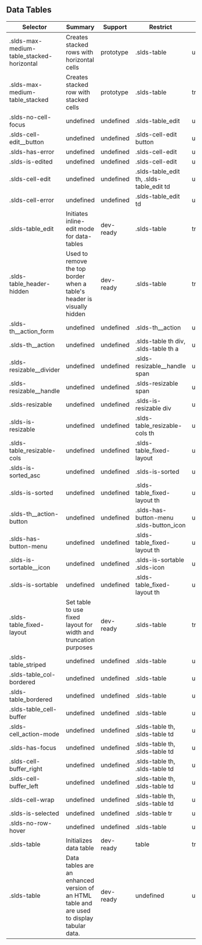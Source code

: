 

## Data Tables

| Selector | Summary | Support | Restrict | Variant |
|-------|-------|-------|-------|-------|
| .slds-max-medium-table_stacked-horizontal | Creates stacked rows with horizontal cells | prototype | .slds-table | undefined |
| .slds-max-medium-table_stacked | Creates stacked row with stacked cells | prototype | .slds-table | true |
| .slds-no-cell-focus | undefined | undefined | .slds-table_edit | undefined |
| .slds-cell-edit__button | undefined | undefined | .slds-cell-edit button | undefined |
| .slds-has-error | undefined | undefined | .slds-cell-edit | undefined |
| .slds-is-edited | undefined | undefined | .slds-cell-edit | undefined |
| .slds-cell-edit | undefined | undefined | .slds-table_edit th, .slds-table_edit td | undefined |
| .slds-cell-error | undefined | undefined | .slds-table_edit td | undefined |
| .slds-table_edit | Initiates inline-edit mode for data-tables | dev-ready | .slds-table | true |
| .slds-table_header-hidden | Used to remove the top border when a table's header is visually hidden | dev-ready | .slds-table | true |
| .slds-th__action_form | undefined | undefined | .slds-th__action | undefined |
| .slds-th__action | undefined | undefined | .slds-table th div, .slds-table th a | undefined |
| .slds-resizable__divider | undefined | undefined | .slds-resizable__handle span | undefined |
| .slds-resizable__handle | undefined | undefined | .slds-resizable span | undefined |
| .slds-resizable | undefined | undefined | .slds-is-resizable div | undefined |
| .slds-is-resizable | undefined | undefined | .slds-table_resizable-cols th | undefined |
| .slds-table_resizable-cols | undefined | undefined | .slds-table_fixed-layout | undefined |
| .slds-is-sorted_asc | undefined | undefined | .slds-is-sorted | undefined |
| .slds-is-sorted | undefined | undefined | .slds-table_fixed-layout th | undefined |
| .slds-th__action-button | undefined | undefined | .slds-has-button-menu .slds-button_icon | undefined |
| .slds-has-button-menu | undefined | undefined | .slds-table_fixed-layout th | undefined |
| .slds-is-sortable__icon | undefined | undefined | .slds-is-sortable .slds-icon | undefined |
| .slds-is-sortable | undefined | undefined | .slds-table_fixed-layout th | undefined |
| .slds-table_fixed-layout | Set table to use fixed layout for width and truncation purposes | dev-ready | .slds-table | true |
| .slds-table_striped | undefined | undefined | .slds-table | undefined |
| .slds-table_col-bordered | undefined | undefined | .slds-table | undefined |
| .slds-table_bordered | undefined | undefined | .slds-table | undefined |
| .slds-table_cell-buffer | undefined | undefined | .slds-table | undefined |
| .slds-cell_action-mode | undefined | undefined | .slds-table th, .slds-table td | undefined |
| .slds-has-focus | undefined | undefined | .slds-table th, .slds-table td | undefined |
| .slds-cell-buffer_right | undefined | undefined | .slds-table th, .slds-table td | undefined |
| .slds-cell-buffer_left | undefined | undefined | .slds-table th, .slds-table td | undefined |
| .slds-cell-wrap | undefined | undefined | .slds-table th, .slds-table td | undefined |
| .slds-is-selected | undefined | undefined | .slds-table tr | undefined |
| .slds-no-row-hover | undefined | undefined | .slds-table | undefined |
| .slds-table | Initializes data table | dev-ready | table | true |
| .slds-table | Data tables are an enhanced version of an HTML table and are used to display tabular data. | dev-ready | undefined | undefined |